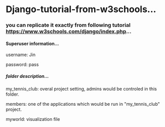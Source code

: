 # Django-tutorial-from-w3schools...

### you can replicate it exactly from following tutorial https://www.w3schools.com/django/index.php...

#### Superuser information...

username: Jin

password: pass

##### folder description...

my_tennis_club: overal project setting, admins would be controled in this folder.

members: one of the applications which would be run in "my_tennis_club" project. 

myworld: visualization file
